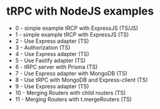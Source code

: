 # tRPC with NodeJS examples

- 0 - simple example tRCP with ExpressJS (TS/JS)
- 1 - simple example tRCP with ExpressJS (TS)
- 2 - Use Express adapter (TS)
- 3 - Authorization (TS)
- 4 - Use Express adapter (TS)
- 5 - Use Fastify adapter (TS)
- 6 - tRPC server with Prisma (TS)
- 7 - Use Express adapter with MongoDB (TS)
- 8 - Use tRPC with MongoDB and Express-client (TS)
- 9 - Use Express adapter (TS)
- 10 - Merging Routers with child routers (TS)
- 11 - Merging Routers with t.mergeRouters (TS)

